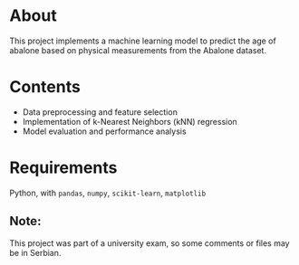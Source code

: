 # About
This project implements a machine learning model to predict the age of abalone based on physical measurements from the Abalone dataset.

# Contents
* Data preprocessing and feature selection
* Implementation of k-Nearest Neighbors (kNN) regression
* Model evaluation and performance analysis

# Requirements
Python, with `pandas`, `numpy`, `scikit-learn`, `matplotlib`

## Note: 
This project was part of a university exam, so some comments or files may be in Serbian.
